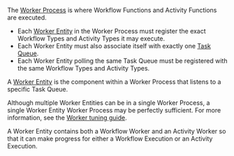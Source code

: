 The [Worker Process](/concepts/what-is-a-worker-process) is where Workflow Functions and Activity Functions are executed.

- Each [Worker Entity](/concepts/what-is-a-worker-entity) in the Worker Process must register the exact Workflow Types and Activity Types it may execute.
- Each Worker Entity must also associate itself with exactly one [Task Queue](/concepts/what-is-a-task-queue).
- Each Worker Entity polling the same Task Queue must be registered with the same Workflow Types and Activity Types.

A [Worker Entity](/concepts/what-is-a-worker-entity) is the component within a Worker Process that listens to a specific Task Queue.

Although multiple Worker Entities can be in a single Worker Process, a single Worker Entity Worker Process may be perfectly sufficient.
For more information, see the [Worker tuning guide](/operation/how-to-tune-workers).

A Worker Entity contains both a Workflow Worker and an Activity Worker so that it can make progress for either a Workflow Execution or an Activity Execution.
